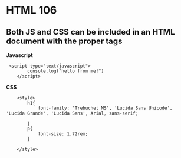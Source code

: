 # HTML 106
## Both JS and CSS can be included in an HTML document with the proper tags

**Javascript**
```
 <script type="text/javascript">
        console.log("hello from me!")
    </script>
```
**CSS**
```
    <style>
        h1{
            font-family: 'Trebuchet MS', 'Lucida Sans Unicode', 'Lucida Grande', 'Lucida Sans', Arial, sans-serif;

        }
        p{
            font-size: 1.72rem;
        }

    </style>
```